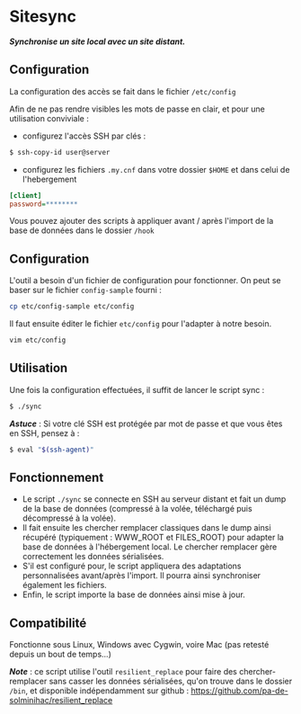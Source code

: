Sitesync
===

***Synchronise un site local avec un site distant.***

Configuration
---

La configuration des accès se fait dans le fichier ```/etc/config```

Afin de ne pas rendre visibles les mots de passe en clair, et pour une utilisation conviviale :

* configurez l'accès SSH par clés :

```bash
$ ssh-copy-id user@server
```

* configurez les fichiers ```.my.cnf``` dans votre dossier ```$HOME``` et dans celui de l'hebergement

```ini
[client]
password=********
```

Vous pouvez ajouter des scripts à appliquer avant / après l'import de la base de données dans le dossier ```/hook```

Configuration
---

L'outil a besoin d'un fichier de configuration pour fonctionner. On peut se baser sur le fichier `config-sample` fourni :
```bash
cp etc/config-sample etc/config
```

Il faut ensuite éditer le fichier `etc/config` pour l'adapter à notre besoin.

```bash
vim etc/config
```

Utilisation
---

Une fois la configuration effectuées, il suffit de lancer le script sync :

```bash
$ ./sync
```

***Astuce*** : Si votre clé SSH est protégée par mot de passe et que vous êtes en SSH, pensez à :

```bash
$ eval "$(ssh-agent)"
```

Fonctionnement
---

* Le script ```./sync``` se connecte en SSH au serveur distant et fait un dump de la base de données (compressé à la volée, téléchargé puis décompressé à la volée).
* Il fait ensuite les chercher remplacer classiques dans le dump ainsi récupéré (typiquement : WWW_ROOT et FILES_ROOT) pour adapter la base de données à l'hébergement local. Le chercher remplacer gère correctement les données sérialisées.
* S'il est configuré pour, le script appliquera des adaptations personnalisées avant/après l'import. Il pourra ainsi synchroniser également les fichiers.
* Enfin, le script importe la base de données ainsi mise à jour.

Compatibilité
---

Fonctionne sous Linux, Windows avec Cygwin, voire Mac (pas retesté depuis un bout de temps...)

***Note*** : ce script utilise l'outil `resilient_replace` pour faire des chercher-remplacer sans casser les données sérialisées, qu'on trouve dans le dossier ```/bin```, et disponible indépendamment sur github :
https://github.com/pa-de-solminihac/resilient_replace
